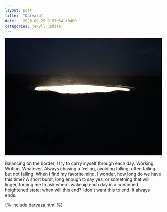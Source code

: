 ```yaml
---
layout: post
title:  "Darvaza"
date:   2020-09-25 9:57:54 +0400
categories: jekyll update
---
```

![Foreground is entirely black. Mid-photo is the Darvaza Gas Crater as seen from afar at night, glowing, and to the right are people standing at the surrounding fence. Background shows some lights from tents and a dark night sky.](https://github.com/havemaps/havemaps.github.io/blob/master/_site/assets/img/2020-09-25-darvaza.JPG "Darvaza Gas Crater, Turkmenistan")

Balancing on the border, I try to carry myself through each day. Working. Writing. Whatever. Always chasing a feeling, avoiding falling; often failing, but not falling. When I find my favorite mind, I wonder, how long do we have this time? A short burst, long enough to say yes, or something that will linger, forcing me to ask when I wake up each day in a continued heightened state: when will this end? I don't want this to end. It always ends.

{% include darvaza.html %}
